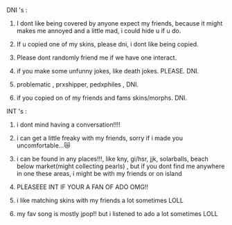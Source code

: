 DNI 's :

1. I dont like being covered by anyone expect my friends, because it might
makes me annoyed and a little mad, i could hide u if u do.

2. If u copied one of my skins, please dni, i dont like being copied.

3. Please dont randomly friend me if we have  one interact. 

4. if you make some unfunny jokes, like death jokes. PLEASE. DNI.

5. problematic , prxshipper, pedxphiles , DNI.

6. if you copied on of my friends and fams skins/morphs. DNI.

INT 's :

1. i dont mind having a conversation!!!!

2. i can get a little freaky with my friends, sorry if i made you uncomfortable...😿

3. i can be found in any places!!!, like kny, gi/hsr, jjk, solarballs, beach below market(might collecting pearls)
   , but if you dont find me anywhere in one these areas, i might be with my friends or on island

4. PLEASEEE INT IF YOUR A FAN OF ADO OMG!!

5. i like matching skins with my friends a lot sometimes LOLL

6. my fav song is mostly jpop!! but i listened to ado a lot sometimes LOLL
